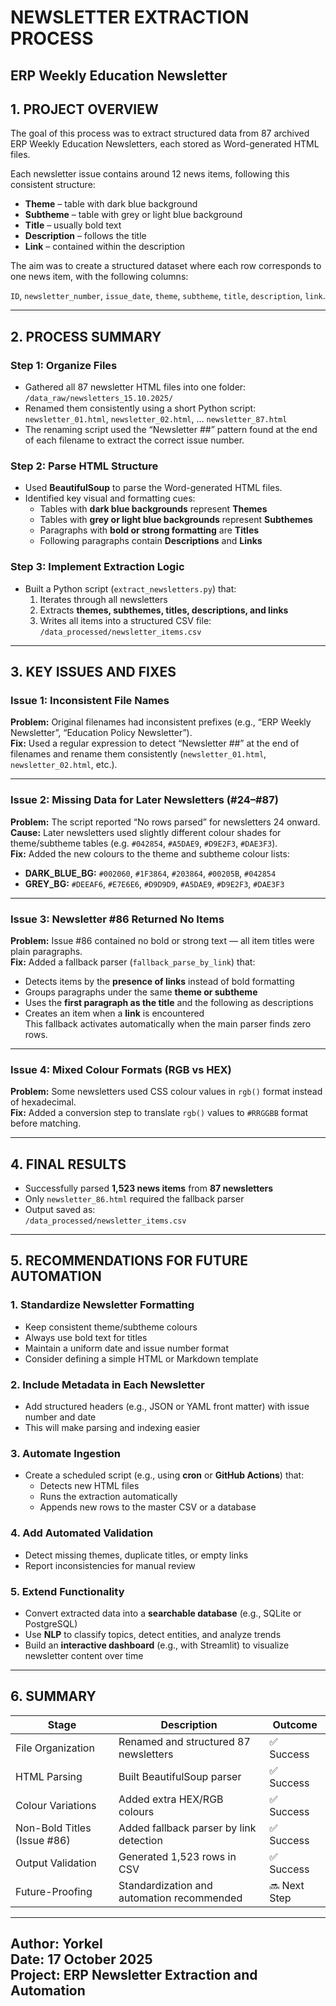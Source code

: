 # NEWSLETTER EXTRACTION PROCESS  
**ERP Weekly Education Newsletter**  
---

## 1. PROJECT OVERVIEW  
The goal of this process was to extract structured data from 87 archived ERP Weekly Education Newsletters, each stored as Word-generated HTML files.

Each newsletter issue contains around 12 news items, following this consistent structure:
- **Theme** – table with dark blue background  
- **Subtheme** – table with grey or light blue background  
- **Title** – usually bold text  
- **Description** – follows the title  
- **Link** – contained within the description  

The aim was to create a structured dataset where each row corresponds to one news item, with the following columns:

`ID`, `newsletter_number`, `issue_date`, `theme`, `subtheme`, `title`, `description`, `link`.


---

## 2. PROCESS SUMMARY  

### Step 1: Organize Files  
- Gathered all 87 newsletter HTML files into one folder:  
  `/data_raw/newsletters_15.10.2025/`
- Renamed them consistently using a short Python script:  
  `newsletter_01.html`, `newsletter_02.html`, … `newsletter_87.html`
- The renaming script used the “Newsletter ##” pattern found at the end of each filename to extract the correct issue number.

### Step 2: Parse HTML Structure  
- Used **BeautifulSoup** to parse the Word-generated HTML files.  
- Identified key visual and formatting cues:  
  - Tables with **dark blue backgrounds** represent **Themes**  
  - Tables with **grey or light blue backgrounds** represent **Subthemes**  
  - Paragraphs with **bold or strong formatting** are **Titles**  
  - Following paragraphs contain **Descriptions** and **Links**

### Step 3: Implement Extraction Logic  
- Built a Python script (`extract_newsletters.py`) that:  
  1. Iterates through all newsletters  
  2. Extracts **themes, subthemes, titles, descriptions, and links**  
  3. Writes all items into a structured CSV file:  
     `/data_processed/newsletter_items.csv`


---

## 3. KEY ISSUES AND FIXES  

### Issue 1: Inconsistent File Names  
**Problem:** Original filenames had inconsistent prefixes (e.g., “ERP Weekly Newsletter”, “Education Policy Newsletter”).  
**Fix:** Used a regular expression to detect “Newsletter ##” at the end of filenames and rename them consistently (`newsletter_01.html`, `newsletter_02.html`, etc.).  

---

### Issue 2: Missing Data for Later Newsletters (#24–#87)  
**Problem:** The script reported “No rows parsed” for newsletters 24 onward.  
**Cause:** Later newsletters used slightly different colour shades for theme/subtheme tables (e.g. `#042854`, `#A5DAE9`, `#D9E2F3`, `#DAE3F3`).  
**Fix:** Added the new colours to the theme and subtheme colour lists:  
- **DARK_BLUE_BG:** `#002060`, `#1F3864`, `#203864`, `#00205B`, `#042854`  
- **GREY_BG:** `#DEEAF6`, `#E7E6E6`, `#D9D9D9`, `#A5DAE9`, `#D9E2F3`, `#DAE3F3`

---

### Issue 3: Newsletter #86 Returned No Items  
**Problem:** Issue #86 contained no bold or strong text — all item titles were plain paragraphs.  
**Fix:** Added a fallback parser (`fallback_parse_by_link`) that:
- Detects items by the **presence of links** instead of bold formatting  
- Groups paragraphs under the same **theme or subtheme**  
- Uses the **first paragraph as the title** and the following as descriptions  
- Creates an item when a **link** is encountered  
This fallback activates automatically when the main parser finds zero rows.

---

### Issue 4: Mixed Colour Formats (RGB vs HEX)  
**Problem:** Some newsletters used CSS colour values in `rgb()` format instead of hexadecimal.  
**Fix:** Added a conversion step to translate `rgb()` values to `#RRGGBB` format before matching.

---

## 4. FINAL RESULTS  
- Successfully parsed **1,523 news items** from **87 newsletters**  
- Only `newsletter_86.html` required the fallback parser  
- Output saved as:  
  `/data_processed/newsletter_items.csv`


---

## 5. RECOMMENDATIONS FOR FUTURE AUTOMATION  

### 1. Standardize Newsletter Formatting  
- Keep consistent theme/subtheme colours  
- Always use bold text for titles  
- Maintain a uniform date and issue number format  
- Consider defining a simple HTML or Markdown template  

### 2. Include Metadata in Each Newsletter  
- Add structured headers (e.g., JSON or YAML front matter) with issue number and date  
- This will make parsing and indexing easier  

### 3. Automate Ingestion  
- Create a scheduled script (e.g., using **cron** or **GitHub Actions**) that:  
  - Detects new HTML files  
  - Runs the extraction automatically  
  - Appends new rows to the master CSV or a database  

### 4. Add Automated Validation  
- Detect missing themes, duplicate titles, or empty links  
- Report inconsistencies for manual review  

### 5. Extend Functionality  
- Convert extracted data into a **searchable database** (e.g., SQLite or PostgreSQL)  
- Use **NLP** to classify topics, detect entities, and analyze trends  
- Build an **interactive dashboard** (e.g., with Streamlit) to visualize newsletter content over time  


---

## 6. SUMMARY  

| Stage                       | Description                                    | Outcome      |
|------------------------------|------------------------------------------------|---------------|
| File Organization            | Renamed and structured 87 newsletters          | ✅ Success |
| HTML Parsing                 | Built BeautifulSoup parser                     | ✅ Success |
| Colour Variations            | Added extra HEX/RGB colours                    | ✅ Success |
| Non-Bold Titles (Issue #86)  | Added fallback parser by link detection        | ✅ Success |
| Output Validation            | Generated 1,523 rows in CSV                    | ✅ Success |
| Future-Proofing              | Standardization and automation recommended     | 🔜 Next Step |

---

**Author:** Yorkel  
**Date:** 17 October 2025  
**Project:** ERP Newsletter Extraction and Automation  
---
